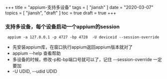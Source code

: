 +++
title = "appium-支持多设备"
tags = [
    "jiansh"
]
date = "2020-03-07"
topics = [
    "jiansh",
    "draft"
]
toc = true
draft = true
+++


### 支持多设备，每个设备启动一个appium的session

` appium -a 127.0.0.1 -p 4727 -bp 4728  -U deviceid --session-override`
- 先安装appium库，在窗口执行appium返回appium版本就对了
- appium --help 查看帮助
- 多设备的时候，修改-p和-bp端口号就可以了，记住 --session-override 一定要加
- -U UDID, --udid UDID
